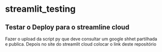 # streamlit_testing
Testar o Deploy para o streamline cloud
------------------------------------------------------------------------------------
Fazer o upload da script py que deve consultar um google shhet partilhada e publica.
Depois no site do streamlit cloud colocar o link deste repositório
